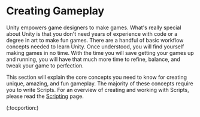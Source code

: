 Creating Gameplay
=================


Unity empowers game designers to make games.  What's really special about Unity is that you don't need years of experience with code or a degree in art to make fun games.  There are a handful of basic workflow concepts needed to learn Unity. Once understood, you will find yourself making games in no time.  With the time you will save getting your games up and running, you will have that much more time to refine, balance, and tweak your game to perfection.

This section will explain the core concepts you need to know for creating unique, amazing, and fun gameplay.  The majority of these concepts require you to write <span class=keyword>Scripts</span>.  For an overview of creating and working with Scripts, please read the [Scripting](scripting.html) page.

(:tocportion:)
